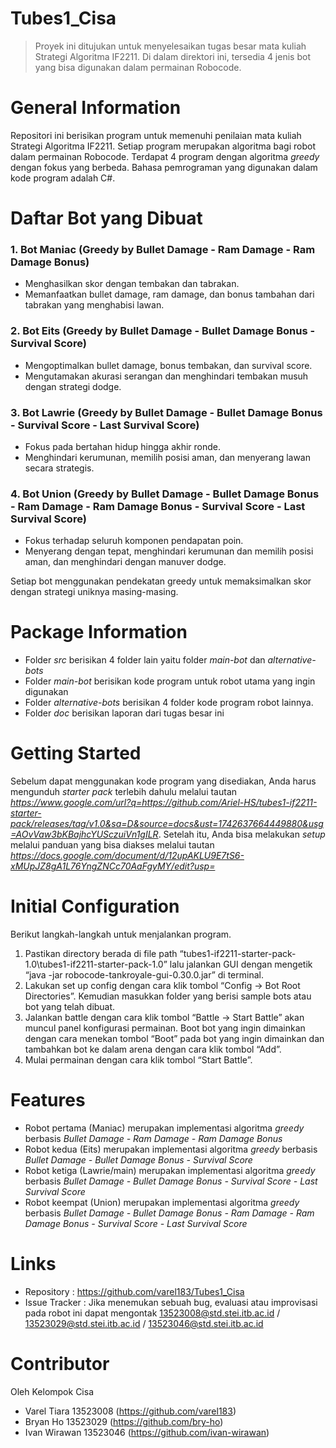 # Tubes1_Cisa

> Proyek ini ditujukan untuk menyelesaikan tugas besar mata kuliah Strategi Algoritma IF2211. Di dalam direktori ini, tersedia 4 jenis bot yang bisa digunakan dalam permainan Robocode.

# General Information

Repositori ini berisikan program untuk memenuhi penilaian mata kuliah Strategi Algoritma IF2211. Setiap program merupakan algoritma bagi robot dalam permainan Robocode. Terdapat 4 program dengan algoritma _greedy_ dengan fokus yang berbeda. Bahasa pemrograman yang digunakan dalam kode program adalah C#.

# Daftar Bot yang Dibuat

### 1. Bot Maniac (Greedy by Bullet Damage - Ram Damage - Ram Damage Bonus)

- Menghasilkan skor dengan tembakan dan tabrakan.
- Memanfaatkan bullet damage, ram damage, dan bonus tambahan dari tabrakan yang menghabisi lawan.

### 2. Bot Eits (Greedy by Bullet Damage - Bullet Damage Bonus - Survival Score)

- Mengoptimalkan bullet damage, bonus tembakan, dan survival score.
- Mengutamakan akurasi serangan dan menghindari tembakan musuh dengan strategi dodge.

### 3. Bot Lawrie (Greedy by Bullet Damage - Bullet Damage Bonus - Survival Score - Last Survival Score)

- Fokus pada bertahan hidup hingga akhir ronde.
- Menghindari kerumunan, memilih posisi aman, dan menyerang lawan secara strategis.

### 4. Bot Union (Greedy by Bullet Damage - Bullet Damage Bonus - Ram Damage - Ram Damage Bonus - Survival Score - Last Survival Score)

- Fokus terhadap seluruh komponen pendapatan poin.
- Menyerang dengan tepat, menghindari kerumunan dan memilih posisi aman, dan menghindari dengan manuver dodge.

Setiap bot menggunakan pendekatan greedy untuk memaksimalkan skor dengan strategi uniknya masing-masing.

# Package Information

- Folder _src_ berisikan 4 folder lain yaitu folder _main-bot_ dan _alternative-bots_
- Folder _main-bot_ berisikan kode program untuk robot utama yang ingin digunakan
- Folder _alternative-bots_ berisikan 4 folder kode program robot lainnya.
- Folder _doc_ berisikan laporan dari tugas besar ini

# Getting Started

Sebelum dapat menggunakan kode program yang disediakan, Anda harus mengunduh _starter pack_ terlebih dahulu melalui tautan _https://www.google.com/url?q=https://github.com/Ariel-HS/tubes1-if2211-starter-pack/releases/tag/v1.0&sa=D&source=docs&ust=1742637664449880&usg=AOvVaw3bKBajhcYUSczuiVn1gILR_. Setelah itu, Anda bisa melakukan _setup_ melalui panduan yang bisa diakses melalui tautan _https://docs.google.com/document/d/12upAKLU9E7tS6-xMUpJZ8gA1L76YngZNCc70AaFgyMY/edit?usp=_

# Initial Configuration

Berikut langkah-langkah untuk menjalankan program.

1. Pastikan directory berada di file path “tubes1-if2211-starter-pack-1.0\tubes1-if2211-starter-pack-1.0” lalu jalankan GUI dengan mengetik “java -jar robocode-tankroyale-gui-0.30.0.jar” di terminal.
2. Lakukan set up config dengan cara klik tombol “Config -> Bot Root Directories”. Kemudian masukkan folder yang berisi sample bots atau bot yang telah dibuat.
3. Jalankan battle dengan cara klik tombol “Battle -> Start Battle” akan muncul panel konfigurasi permainan. Boot bot yang ingin dimainkan dengan cara menekan tombol “Boot” pada bot yang ingin dimainkan dan tambahkan bot ke dalam arena dengan cara klik tombol “Add”.
4. Mulai permainan dengan cara klik tombol “Start Battle”.

# Features

- Robot pertama (Maniac) merupakan implementasi algoritma _greedy_ berbasis _Bullet Damage - Ram Damage - Ram Damage Bonus_
- Robot kedua (Eits) merupakan implementasi algoritma _greedy_ berbasis _Bullet Damage - Bullet Damage Bonus - Survival Score_
- Robot ketiga (Lawrie/main) merupakan implementasi algoritma _greedy_ berbasis _Bullet Damage - Bullet Damage Bonus - Survival Score - Last Survival Score_
- Robot keempat (Union) merupakan implementasi algoritma _greedy_ berbasis _Bullet Damage - Bullet Damage Bonus - Ram Damage - Ram Damage Bonus - Survival Score - Last Survival Score_

# Links

- Repository : https://github.com/varel183/Tubes1_Cisa
- Issue Tracker :
  Jika menemukan sebuah bug, evaluasi atau improvisasi pada robot ini dapat mengontak 13523008@std.stei.itb.ac.id / 13523029@std.stei.itb.ac.id / 13523046@std.stei.itb.ac.id

# Contributor

Oleh Kelompok Cisa

- Varel Tiara 13523008 (https://github.com/varel183)
- Bryan Ho 13523029 (https://github.com/bry-ho)
- Ivan Wirawan 13523046 (https://github.com/ivan-wirawan)
